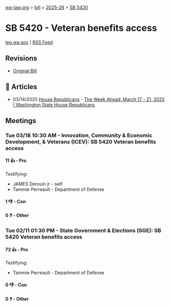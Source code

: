 [wa-law.org](/) > [bill](/bill/) > [2025-26](/bill/2025-26/) > [SB 5420](/bill/2025-26/sb/5420/)

# SB 5420 - Veteran benefits access
[leg.wa.gov](https://app.leg.wa.gov/billsummary?BillNumber=5420&Year=2025&Initiative=false) | [RSS Feed](./rss.xml)

## Revisions
* [Original Bill](1/)

## 📰 Articles
* 03/14/2025 [House Republicans](/org/house_republicans/) - [The Week Ahead: March 17 - 21, 2025 | Washington State House Republicans](https://houserepublicans.wa.gov/week/the-week-ahead-march-17-21-2025/#:~:text=SB%205420)

## Meetings
### Tue 03/18 10:30 AM - Innovation, Community & Economic Development, & Veterans (ICEV): SB 5420 Veteran benefits access
#### 11 👍 - Pro
Testifying:
* JAMES Derouin jr - self
* Tammie Perreault - Department of Defense

#### 1 👎 - Con

#### 0 ❓ - Other

### Tue 02/11 01:30 PM - State Government & Elections (SGE): SB 5420 Veteran benefits access
#### 72 👍 - Pro
Testifying:
* Tammie Perreault - Department of Defense

#### 0 👎 - Con

#### 0 ❓ - Other
